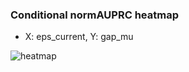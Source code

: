 ### Conditional normAUPRC heatmap

- X: eps_current, Y: gap_mu

![heatmap](/home/elicer/project_0814_2/results/20250817-004623/holdout/conditional_heatmap_eps_current_vs_gap_mu.png)
